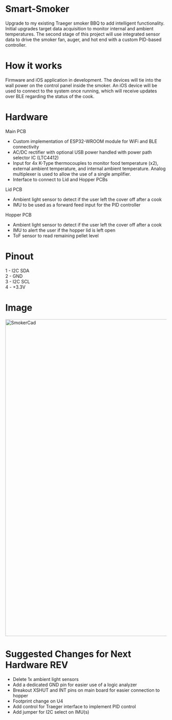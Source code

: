 # Smart-Smoker
Upgrade to my existing Traeger smoker BBQ to add intelligent functionality. Initial upgrades target data acquisition to monitor internal and ambient temperatures. The second stage of this project will use integrated sensor data to drive the smoker fan, auger, and hot end with a custom PID-based controller. 

# How it works
Firmware and iOS application in development. The devices will tie into the wall power on the control panel inside the smoker. An iOS device will be used to connect to the system once running, which will receive updates over BLE regarding the status of the cook. 

# Hardware
Main PCB  
- Custom implementation of ESP32-WROOM module for WiFi and BLE connectivity
- AC/DC rectifier with optional USB power handled with power path selector IC (LTC4412)
- Input for 4x K-Type thermocouples to monitor food temperature (x2), external ambient temperature, and internal ambient temperature. Analog multiplexer is used to allow the use of a single amplifier.
- Interface to connect to Lid and Hopper PCBs

Lid PCB  
- Ambient light sensor to detect if the user left the cover off after a cook
- IMU to be used as a forward feed input for the PID controller

Hopper PCB  
- Ambient light sensor to detect if the user left the cover off after a cook
- IMU to alert the user if the hopper lid is left open
- ToF sensor to read remaining pellet level

# Pinout
1 - I2C SDA  
2 - GND  
3 - I2C SCL  
4 - +3.3V  

# Image
<img width="987" alt="SmokerCad" src="https://github.com/dwynnychuk/SmartSmoker/assets/92692830/30f151fa-3eb1-4e98-861e-fa84921604d5">

# Suggested Changes for Next Hardware REV
- Delete 1x ambient light sensors
- Add a dedicated GND pin for easier use of a logic analyzer
- Breakout XSHUT and INT pins on main board for easier connection to hopper
- Footprint change on U4
- Add control for Traeger interface to implement PID control
- Add jumper for I2C select on IMU(s)
